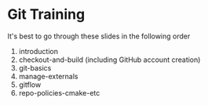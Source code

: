 # Git Training

It's best to go through these slides in the following order

1. introduction
2. checkout-and-build (including GitHub account creation)
3. git-basics
4. manage-externals
5. gitflow
6. repo-policies-cmake-etc
